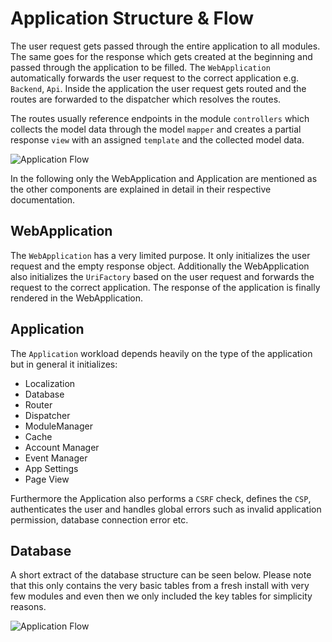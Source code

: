 # Application Structure & Flow

The user request gets passed through the entire application to all modules. The same goes for the response which gets created at the beginning and passed through the application to be filled. The `WebApplication` automatically forwards the user request to the correct application e.g. `Backend`, `Api`. Inside the application the user request gets routed and the routes are forwarded to the dispatcher which resolves the routes.

The routes usually reference endpoints in the module `controllers` which collects the model data through the model `mapper` and creates a partial response `view` with an assigned `template` and the collected model data.

![Application Flow](Developer-Guide/general/app_flow.drawio.svg)

In the following only the WebApplication and Application are mentioned as the other components are explained in detail in their respective documentation.

## WebApplication

The `WebApplication` has a very limited purpose. It only initializes the user request and the empty response object. Additionally the WebApplication also initializes the `UriFactory` based on the user request and forwards the request to the correct application. The response of the application is finally rendered in the WebApplication.

## Application

The `Application` workload depends heavily on the type of the application but in general it initializes:

* Localization
* Database
* Router
* Dispatcher
* ModuleManager
* Cache
* Account Manager
* Event Manager
* App Settings
* Page View

Furthermore the Application also performs a `CSRF` check, defines the `CSP`, authenticates the user and handles global errors such as invalid application permission, database connection error etc.

## Database

A short extract of the database structure can be seen below. Please note that this only contains the very basic tables from a fresh install with very few modules and even then we only included the key tables for simplicity reasons.

![Application Flow](Developer-Guide/general/base_uml.drawio.svg)